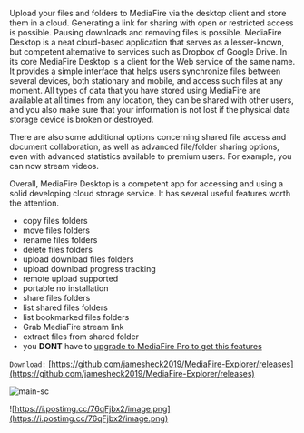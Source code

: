 Upload your files and folders to MediaFire via the desktop client and store them in a cloud. Generating a link for sharing with open or restricted access is possible. Pausing downloads and removing files is possible.
MediaFire Desktop is a neat cloud-based application that serves as a lesser-known, but competent alternative to services such as Dropbox of Google Drive.
In its core MediaFire Desktop is a client for the Web service of the same name. It provides a simple interface that helps users synchronize files between several devices, both stationary and mobile, and access such files at any moment. All types of data that you have stored using MediaFire are available at all times from any location, they can be shared with other users, and you also make sure that your information is not lost if the physical data storage device is broken or destroyed. 

There are also some additional options concerning shared file access and document collaboration, as well as advanced file/folder sharing options, even with advanced statistics available to premium users. For example, you can now stream videos.

Overall, MediaFire Desktop is a competent app for accessing and using a solid developing cloud storage service. It has several useful features worth the attention.



* copy files folders
* move files folders
* rename files folders
* delete files folders
* upload download files folders
* upload download progress tracking
* remote upload supported
* portable no installation 
* share files folders
* list shared files folders
* list bookmarked files folders
* Grab MediaFire stream link
* extract files from shared folder
* you **DONT** have to [upgrade to MediaFire Pro to get this features](https://i.postimg.cc/mkrMzkGh/ure-Wiz913.png)

`Download:`
[https://github.com/jamesheck2019/MediaFire-Explorer/releases](https://github.com/jamesheck2019/MediaFire-Explorer/releases)

![main-sc](https://i.postimg.cc/HjGXGfYY/Media-Fire-Explorer-Qkv5b-Qes-HD.png)

![https://i.postimg.cc/76qFjbx2/image.png](https://i.postimg.cc/76qFjbx2/image.png)
